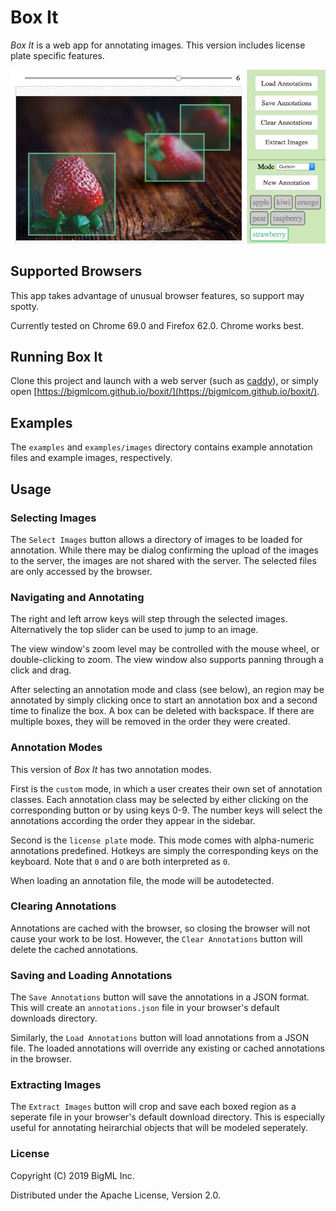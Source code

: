 # Box It

*Box It* is a web app for annotating images. This version includes license
plate specific features.

![Box It - Screenshot](doc/screenshot.png)

## Supported Browsers

This app takes advantage of unusual browser features, so support may
spotty.

Currently tested on Chrome 69.0 and Firefox 62.0. Chrome works best.

## Running Box It

Clone this project and launch with a web server (such as
[caddy](https://caddyserver.com/)), or simply open 
[https://bigmlcom.github.io/boxit/](https://bigmlcom.github.io/boxit/).

## Examples

The `examples` and `examples/images` directory contains example
annotation files and example images, respectively.

## Usage

### Selecting Images

The `Select Images` button allows a directory of images to be loaded
for annotation. While there may be dialog confirming the upload of the
images to the server, the images are not shared with the server. The
selected files are only accessed by the browser.

### Navigating and Annotating

The right and left arrow keys will step through the selected
images. Alternatively the top slider can be used to jump to an image.

The view window's zoom level may be controlled with the mouse wheel,
or double-clicking to zoom. The view window also supports panning
through a click and drag.

After selecting an annotation mode and class (see below), an region
may be annotated by simply clicking once to start an annotation box
and a second time to finalize the box. A box can be deleted with
backspace. If there are multiple boxes, they will be removed in the
order they were created.

### Annotation Modes

This version of *Box It* has two annotation modes.

First is the `custom` mode, in which a user creates their own set of
annotation classes. Each annotation class may be selected by either
clicking on the corresponding button or by using keys 0-9. The number
keys will select the annotations according the order they appear in
the sidebar.

Second is the `license plate` mode. This mode comes with alpha-numeric
annotations predefined. Hotkeys are simply the corresponding keys on
the keyboard. Note that `0` and `O` are both interpreted as `0`.

When loading an annotation file, the mode will be autodetected.

### Clearing Annotations

Annotations are cached with the browser, so closing the browser will
not cause your work to be lost. However, the `Clear Annotations`
button will delete the cached annotations.

### Saving and Loading Annotations

The `Save Annotations` button will save the annotations in a JSON
format. This will create an `annotations.json` file in your browser's
default downloads directory.

Similarly, the `Load Annotations` button will load annotations from a
JSON file. The loaded annotations will override any existing or cached
annotations in the browser.

### Extracting Images

The `Extract Images` button will crop and save each boxed region as a
seperate file in your browser's default download directory. This is
especially useful for annotating heirarchial objects that will be
modeled seperately.

### License

Copyright (C) 2019 BigML Inc.

Distributed under the Apache License, Version 2.0.
